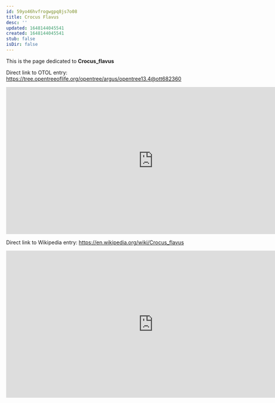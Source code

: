 ```yaml
---
id: 59yo46hvfrogwgpq8js7o08
title: Crocus Flavus
desc: ''
updated: 1648144045541
created: 1648144045541
stub: false
isDir: false
---
```

This is the page dedicated to **Crocus_flavus**


Direct link to OTOL entry: https://tree.opentreeoflife.org/opentree/argus/opentree13.4@ott682360



<html>
    <body>
    <iframe src="https://tree.opentreeoflife.org/opentree/argus/opentree13.4@ott682360"
    width="800" height="400" frameborder="0" allowfullscreen> </iframe>
    </body>
</html>
    


Direct link to Wikipedia entry: https://en.wikipedia.org/wiki/Crocus_flavus



<html>
    <body>
    <iframe src="https://en.wikipedia.org/wiki/Crocus_flavus"
    width="800" height="400" frameborder="0" allowfullscreen> </iframe>
    </body>
</html>
    

